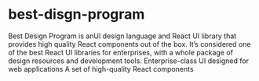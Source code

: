 # best-disgn-program
Best Design Program is anUI design language and React UI library that provides high quality React components out of the box. It’s considered one of the best React UI libraries for enterprises, with a whole package of design resources and development tools.   Enterprise-class UI designed for web applications A set of high-quality React components 
